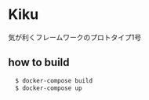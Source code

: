 # Kiku

気が利くフレームワークのプロトタイプ1号

## how to build
```sh
  $ docker-compose build
  $ docker-compose up
```

